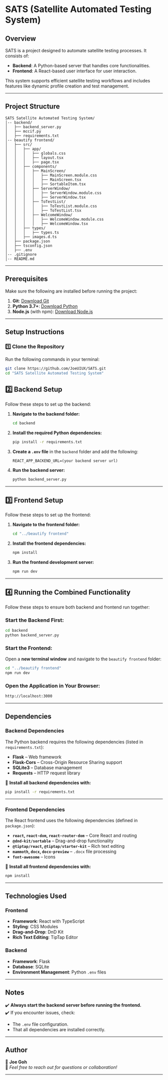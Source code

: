 # SATS (Satellite Automated Testing System)

## Overview
SATS is a project designed to automate satellite testing processes. It consists of:
- **Backend**: A Python-based server that handles core functionalities.
- **Frontend**: A React-based user interface for user interaction.
  
This system supports efficient satellite testing workflows and includes features like dynamic profile creation and test management.

---

## Project Structure

```
SATS Satellite Automated Testing System/
│-- backend/
│   ├── backend_server.py
│   ├── mccif.py
│   ├── requirements.txt 
│-- beautify frontend/
│   ├── src/
│   │   ├── app/
│   │   │   ├── globals.css
│   │   │   ├── layout.tsx
│   │   │   ├── page.tsx
│   │   ├── components/
│   │   │   ├── MainScreen/
│   │   │   │   ├── MainScreen.module.css
│   │   │   │   ├── MainScreen.tsx
│   │   │   │   ├── SortableItem.tsx
│   │   │   ├── ServerWindow/
│   │   │   │   ├── ServerWindow.module.css
│   │   │   │   ├── ServerWindow.tsx
│   │   │   ├── ToTestList/
│   │   │   │   ├── ToTestList.module.css
│   │   │   │   ├── ToTestList.tsx
│   │   │   ├── WelcomeWindow/
│   │   │   │   ├── WelcomeWindow.module.css
│   │   │   │   ├── WelcomeWindow.tsx
│   │   ├── types/
│   │   │   ├── types.ts
│   │   ├── images.d.ts
│   ├── package.json
│   ├── tsconfig.json
│   ├── .env
│-- .gitignore
│-- README.md
```

---

## Prerequisites
Make sure the following are installed before running the project:

1. **Git**: [Download Git](https://git-scm.com/downloads)
2. **Python 3.7+**: [Download Python](https://www.python.org/downloads/)
3. **Node.js** (with npm): [Download Node.js](https://nodejs.org/)

---

## Setup Instructions

### 1️⃣ Clone the Repository
Run the following commands in your terminal:
```bash
git clone https://github.com/JoeUIUX/SATS.git
cd "SATS Satellite Automated Testing System"
```

## 2️⃣ Backend Setup
Follow these steps to set up the backend:

1. **Navigate to the backend folder:**
   ```bash
   cd backend
   ```

2. **Install the required Python dependencies:**
   ```bash
   pip install -r requirements.txt
   ```

3. **Create a `.env` file** in the `backend` folder and add the following:
   ```env
   REACT_APP_BACKEND_URL=(your backend server url)
   ```

4. **Run the backend server:**
   ```bash
   python backend_server.py
   ```

---

## 3️⃣ Frontend Setup
Follow these steps to set up the frontend:

1. **Navigate to the frontend folder:**
   ```bash
   cd "../beautify frontend"
   ```

2. **Install the frontend dependencies:**
   ```bash
   npm install
   ```

3. **Run the frontend development server:**
   ```bash
   npm run dev
   ```

---

## 4️⃣ Running the Combined Functionality
Follow these steps to ensure both backend and frontend run together:

### **Start the Backend First:**
```bash
cd backend
python backend_server.py
```

### **Start the Frontend:**
Open a **new terminal window** and navigate to the `beautify frontend` folder:
```bash
cd "../beautify frontend"
npm run dev
```

### **Open the Application in Your Browser:**
```bash
http://localhost:3000
```

---

## **Dependencies**

### **Backend Dependencies**
The Python backend requires the following dependencies (listed in `requirements.txt`):

- **Flask** – Web framework
- **Flask-Cors** – Cross-Origin Resource Sharing support
- **SQLite3** – Database management
- **Requests** – HTTP request library

🔹 **Install all backend dependencies with:**
```bash
pip install -r requirements.txt
```

---

### **Frontend Dependencies**
The React frontend uses the following dependencies (defined in `package.json`):

- **`react`, `react-dom`, `react-router-dom`** – Core React and routing
- **`@dnd-kit/sortable`** – Drag-and-drop functionality
- **`@tiptap/react`, `@tiptap/starter-kit`** – Rich text editing
- **`mammoth`, `docx`, `docx-preview`** – `.docx` file processing
- **`font-awesome`** – Icons

🔹 **Install all frontend dependencies with:**
```bash
npm install
```

---

## **Technologies Used**
### **Frontend**
- **Framework**: React with TypeScript
- **Styling**: CSS Modules
- **Drag-and-Drop**: DnD Kit
- **Rich Text Editing**: TipTap Editor

### **Backend**
- **Framework**: Flask
- **Database**: SQLite
- **Environment Management**: Python `.env` files

---

## **Notes**
✔️ **Always start the backend server before running the frontend.**  
✔️ If you encounter issues, check:
   - The `.env` file configuration.
   - That all dependencies are installed correctly.

---

## **Author**
👤 **Joe Goh**  
📩 *Feel free to reach out for questions or collaboration!*

---